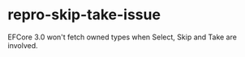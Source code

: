 # repro-skip-take-issue
EFCore 3.0 won't fetch owned types when Select, Skip and Take are involved.
